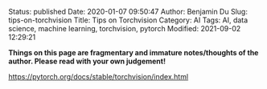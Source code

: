 Status: published
Date: 2020-01-07 09:50:47
Author: Benjamin Du
Slug: tips-on-torchvision
Title: Tips on Torchvision
Category: AI
Tags: AI, data science, machine learning, torchvision, pytorch
Modified: 2021-09-02 12:29:21

**Things on this page are fragmentary and immature notes/thoughts of the author. Please read with your own judgement!**

https://pytorch.org/docs/stable/torchvision/index.html
